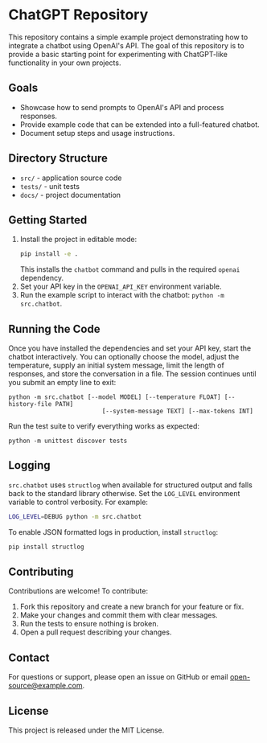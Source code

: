 # ChatGPT Repository

This repository contains a simple example project demonstrating how to integrate a chatbot using OpenAI's API. The goal of this repository is to provide a basic starting point for experimenting with ChatGPT-like functionality in your own projects.

## Goals

- Showcase how to send prompts to OpenAI's API and process responses.
- Provide example code that can be extended into a full-featured chatbot.
- Document setup steps and usage instructions.

## Directory Structure

- `src/` - application source code
- `tests/` - unit tests
- `docs/` - project documentation

## Getting Started

1. Install the project in editable mode:
   ```bash
   pip install -e .
   ```
   This installs the `chatbot` command and pulls in the required `openai` dependency.
2. Set your API key in the `OPENAI_API_KEY` environment variable.
3. Run the example script to interact with the chatbot: `python -m src.chatbot`.

## Running the Code

Once you have installed the dependencies and set your API key, start the chatbot interactively. You can optionally choose the model, adjust the temperature, supply an initial system message, limit the length of responses, and store the conversation in a file. The session continues until you submit an empty line to exit:

```
python -m src.chatbot [--model MODEL] [--temperature FLOAT] [--history-file PATH]
                          [--system-message TEXT] [--max-tokens INT]
```

Run the test suite to verify everything works as expected:

```
python -m unittest discover tests
```

## Logging

`src.chatbot` uses `structlog` when available for structured output and falls
back to the standard library otherwise. Set the `LOG_LEVEL` environment
variable to control verbosity. For example:

```bash
LOG_LEVEL=DEBUG python -m src.chatbot
```

To enable JSON formatted logs in production, install `structlog`:

```bash
pip install structlog
```

## Contributing

Contributions are welcome! To contribute:

1. Fork this repository and create a new branch for your feature or fix.
2. Make your changes and commit them with clear messages.
3. Run the tests to ensure nothing is broken.
4. Open a pull request describing your changes.

## Contact

For questions or support, please open an issue on GitHub or email <open-source@example.com>.

## License

This project is released under the MIT License.
